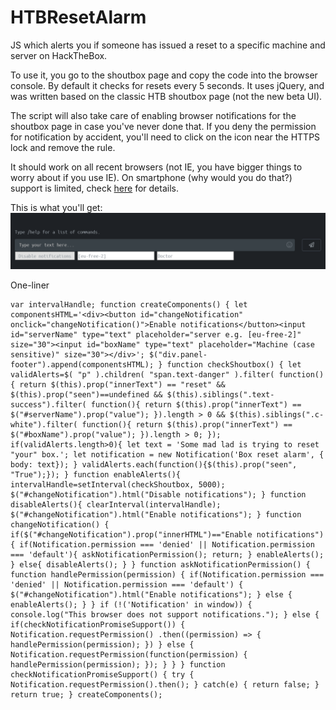# HTBResetAlarm
JS which alerts you if someone has issued a reset to a specific machine and server on HackTheBox.

To use it, you go to the shoutbox page and copy the code into the browser console. By default it checks for resets every 5 seconds. It uses jQuery, and was written based on the classic HTB shoutbox page (not the new beta UI).

The script will also take care of enabling browser notifications for the shoutbox page in case you've never done that. If you deny the permission for notification by accident, you'll need to click on the icon near the HTTPS lock and remove the rule.

It should work on all recent browsers (not IE, you have bigger things to worry about if you use IE). On smartphone (why would you do that?) support is limited, check [here](https://developer.mozilla.org/en-US/docs/Web/API/Notifications_API/Using_the_Notifications_API#browser_compatibility) for details.

This is what you'll get:
![UI](./UI.png)

One-liner
``` JS
var intervalHandle; function createComponents() { let componentsHTML='<div><button id="changeNotification" onclick="changeNotification()">Enable notifications</button><input id="serverName" type="text" placeholder="server e.g. [eu-free-2]" size="30"><input id="boxName" type="text" placeholder="Machine (case sensitive)" size="30"></div>'; $("div.panel-footer").append(componentsHTML); } function checkShoutbox() { let validAlerts=$( "p" ).children( "span.text-danger" ).filter( function(){ return $(this).prop("innerText") == "reset" && $(this).prop("seen")==undefined && $(this).siblings(".text-success").filter( function(){ return $(this).prop("innerText") == $("#serverName").prop("value"); }).length > 0 && $(this).siblings(".c-white").filter( function(){ return $(this).prop("innerText") == $("#boxName").prop("value"); }).length > 0; }); if(validAlerts.length>0){ let text = 'Some mad lad is trying to reset "your" box.'; let notification = new Notification('Box reset alarm', { body: text}); } validAlerts.each(function(){$(this).prop("seen", "True");}); } function enableAlerts(){ intervalHandle=setInterval(checkShoutbox, 5000); $("#changeNotification").html("Disable notifications"); } function disableAlerts(){ clearInterval(intervalHandle); $("#changeNotification").html("Enable notifications"); } function changeNotification() { if($("#changeNotification").prop("innerHTML")=="Enable notifications"){ if(Notification.permission === 'denied' || Notification.permission === 'default'){ askNotificationPermission(); return; } enableAlerts(); } else{ disableAlerts(); } } function askNotificationPermission() { function handlePermission(permission) { if(Notification.permission === 'denied' || Notification.permission === 'default') { $("#changeNotification").html("Enable notifications"); } else { enableAlerts(); } } if (!('Notification' in window)) { console.log("This browser does not support notifications."); } else { if(checkNotificationPromiseSupport()) { Notification.requestPermission() .then((permission) => { handlePermission(permission); }) } else { Notification.requestPermission(function(permission) { handlePermission(permission); }); } } } function checkNotificationPromiseSupport() { try { Notification.requestPermission().then(); } catch(e) { return false; } return true; } createComponents();
```
